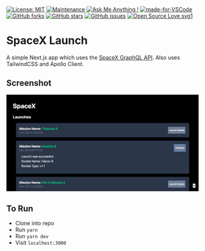 [![License: MIT](https://img.shields.io/badge/License-MIT-yellow.svg)](https://opensource.org/licenses/MIT)
[![Maintenance](https://img.shields.io/badge/Maintained%3F-yes-green.svg)](https://GitHub.com/Naereen/StrapDown.js/graphs/commit-activity)
[![Ask Me Anything !](https://img.shields.io/badge/Ask%20me-anything-1abc9c.svg)](https://GitHub.com/Naereen/ama)
[![made-for-VSCode](https://img.shields.io/badge/Made%20for-VSCode-1f425f.svg)](https://code.visualstudio.com/)
[![GitHub forks](https://img.shields.io/github/forks/saswatamcode/spaceX_launch?style=social)](https://GitHub.com/saswatamcode/spaceX_launch/network/)
[![GitHub stars](https://img.shields.io/github/stars/saswatamcode/spaceX_launch?style=social)](https://GitHub.com/saswatamcode/spaceX_launch/stargazers/)
[![GitHub issues](https://img.shields.io/github/issues/saswatamcode/spaceX_launch.svg)](https://GitHub.com/saswatamcode/spaceX_launch/issues/)
[![Open Source Love svg1](https://badges.frapsoft.com/os/v1/open-source.svg?v=103)](https://github.com/ellerbrock/open-source-badges/)

# SpaceX Launch
A simple Next.js app which uses the [SpaceX GraphQL API](https://api.spacex.land/graphql/). Also uses TailwindCSS and Apollo Client.

## Screenshot
![MainScreen!](screenshots/Screenshot-1.png)

## To Run
- Clone into repo
- Run `yarn`
- Run `yarn dev`
- Visit `localhost:3000`
